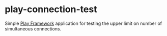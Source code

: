 play-connection-test
====================

Simple [Play Framework](https://www.playframework.com/) application
for testing the upper limit on number of simultaneous connections.
